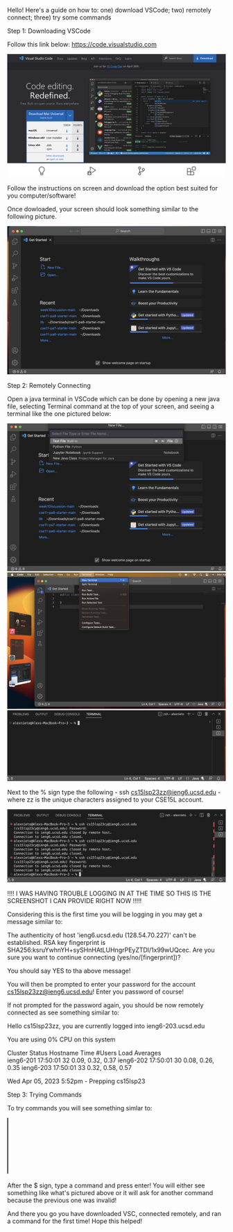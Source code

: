Hello! Here's a guide on how to: one) download VSCode; two) remotely connect; three) try some commands

Step 1: Downloading VSCode

Follow this link below:
https://code.visualstudio.com

![Image](image1.png)

Follow the instructions on screen and download the option best suited for you computer/software!

Once dowloaded, your screen should look something similar to the following picture. 

![Image](image2.png)

Step 2: Remotely Connecting

Open a java terminal in VSCode which can be done by opening a new java file, selecting Terminal command at the top of your screen, and seeing a terminal like the one pictured below:

![Image](image3.png)
![Image](image4.png)
![Image](image5.png)

Next to the % sign type the following - ssh cs15lsp23zz@ieng6.ucsd.edu - where zz is the unique characters assigned to your CSE15L account.

![Image](image6.png)

!!!! I WAS HAVING TROUBLE LOGGING IN AT THE TIME SO THIS IS THE SCREENSHOT I CAN PROVIDE RIGHT NOW !!!!!

Considering this is the first time you will be logging in you may get a message similar to:

The authenticity of host 'ieng6.ucsd.edu (128.54.70.227)' can't be established.
RSA key fingerprint is SHA256:ksruYwhnYH+sySHnHAtLUHngrPEyZTDl/1x99wUQcec.
Are you sure you want to continue connecting (yes/no/[fingerprint])? 

You should say YES to tha above message!

You will then be prompted to enter your password for the account cs15lsp23zz@ieng6.ucsd.edu! Enter you password of course!

If not prompted for the password again, you should be now remotely connected as see something similar to:


Hello cs15lsp23zz, you are currently logged into ieng6-203.ucsd.edu

You are using 0% CPU on this system

Cluster Status 
Hostname     Time    #Users  Load  Averages  
ieng6-201   17:50:01   32  0.09,  0.32,  0.37
ieng6-202   17:50:01   30  0.08,  0.26,  0.35
ieng6-203   17:50:01   33  0.32,  0.58,  0.57

 
Wed Apr 05, 2023  5:52pm - Prepping cs15lsp23



Step 3: Trying Commands

To try commands you will see something simlar to:

![Image](image7.png)

After the $ sign, type a command and press enter! You will either see something like what's pictured above or it will ask for another command because the previous one was invalid!

And there you go you have downloaded VSC, connected remotely, and ran a command for the first time! Hope this helped!

